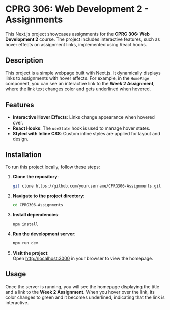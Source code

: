 # CPRG 306: Web Development 2 - Assignments

This Next.js project showcases assignments for the **CPRG 306: Web Development 2** course. The project includes interactive features, such as hover effects on assignment links, implemented using React hooks.

## Description

This project is a simple webpage built with Next.js. It dynamically displays links to assignments with hover effects. For example, in the `HomePage` component, you can see an interactive link to the **Week 2 Assignment**, where the link text changes color and gets underlined when hovered.

## Features

- **Interactive Hover Effects**: Links change appearance when hovered over.
- **React Hooks**: The `useState` hook is used to manage hover states.
- **Styled with Inline CSS**: Custom inline styles are applied for layout and design.

## Installation

To run this project locally, follow these steps:

1. **Clone the repository**:
    ```bash
    git clone https://github.com/yourusername/CPRG306-Assignments.git
    ```

2. **Navigate to the project directory**:
    ```bash
    cd CPRG306-Assignments
    ```

3. **Install dependencies**:
    ```bash
    npm install
    ```

4. **Run the development server**:
    ```bash
    npm run dev
    ```

5. **Visit the project**:  
   Open [http://localhost:3000](http://localhost:3000) in your browser to view the homepage.

## Usage

Once the server is running, you will see the homepage displaying the title and a link to the **Week 2 Assignment**. When you hover over the link, its color changes to green and it becomes underlined, indicating that the link is interactive.

